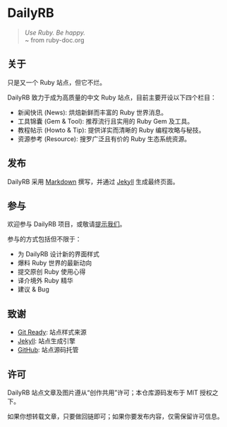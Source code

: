 # DailyRB 

> *Use Ruby. Be happy.*  
> ~ from ruby-doc.org

## 关于

只是又一个 Ruby 站点，但它不烂。

DailyRB 致力于成为高质量的中文 Ruby 站点，目前主要开设以下四个栏目：

* 新闻快讯 (News): 烘焙新鲜而丰富的 Ruby 世界消息。
* 工具锦囊 (Gem & Tool): 推荐流行且实用的 Ruby Gem 及工具。
* 教程帖示 (Howto & Tip): 提供详实而清晰的 Ruby 编程攻略与秘技。
* 资源参考 (Resource): 搜罗广泛且有价的 Ruby 生态系统资源。

## 发布 

DailyRB 采用 [Markdown](http://markdown.tw) 撰写，并通过 [Jekyll](http://github.com/mojombo/jekyll) 生成最终页面。

## 参与

欢迎参与 DailyRB 项目，或敬请[提示我们](http://dailyrb.org/submit.html)。

参与的方式包括但不限于：

* 为 DailyRB 设计新的界面样式
* 爆料 Ruby 世界的最新动向
* 提交原创 Ruby 使用心得
* 译介境外 Ruby 精华
* 建议 & Bug

## 致谢

* [Git Ready](http://gitready.com): 站点样式来源
* [Jekyll](http://jekyllrb.com): 站点生成引擎
* [GitHub](http://github.com): 站点源码托管

## 许可

DailyRB 站点文章及图片遵从“创作共用”许可；本仓库源码发布于 MIT 授权之下。

如果你想转载文章，只要做回链即可；如果你要发布内容，仅需保留许可信息。
